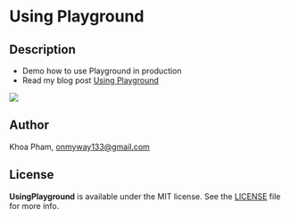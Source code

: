 # Using Playground

## Description

- Demo how to use Playground in production
- Read my blog post [Using Playground](https://github.com/onmyway133/blog/issues/113)

![](https://cdn-images-1.medium.com/max/2000/1*Iz6t5ai_1hZa0lkdtAkblg.png)

## Author

Khoa Pham, onmyway133@gmail.com

## License

**UsingPlayground** is available under the MIT license. See the [LICENSE](https://github.com/onmyway133/UsingPlayground/blob/master/LICENSE.md) file for more info.
